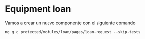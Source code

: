 # Equipment loan

Vamos a crear un nuevo componente con el siguiente comando 

```txt
ng g c protected/modules/loan/pages/loan-request --skip-tests
```